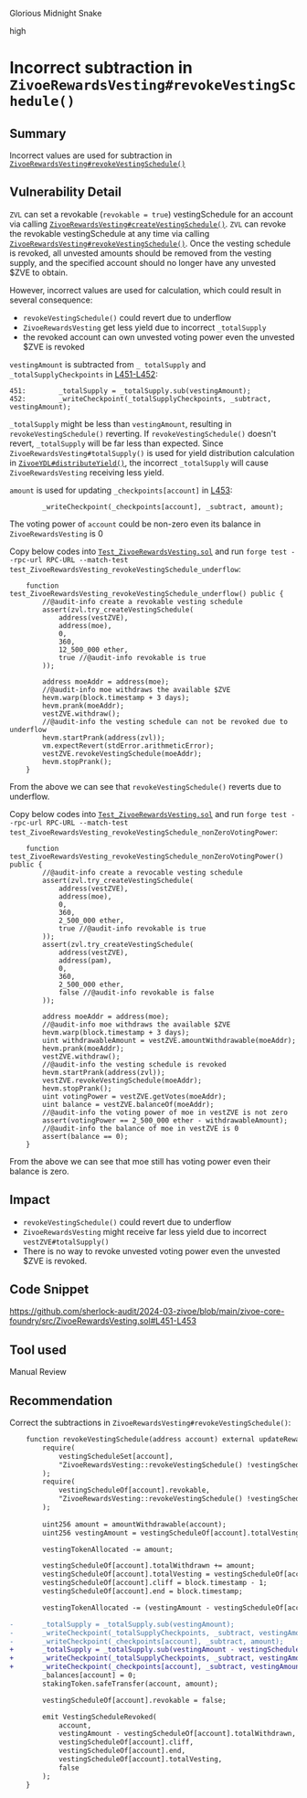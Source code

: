 Glorious Midnight Snake

high

# Incorrect subtraction in `ZivoeRewardsVesting#revokeVestingSchedule()`

## Summary
Incorrect values are used for subtraction in [`ZivoeRewardsVesting#revokeVestingSchedule()`](https://github.com/sherlock-audit/2024-03-zivoe/blob/main/zivoe-core-foundry/src/ZivoeRewardsVesting.sol#L429-L467) 
## Vulnerability Detail
`ZVL` can set a revokable (`revokable = true`) vestingSchedule for an account via calling [`ZivoeRewardsVesting#createVestingSchedule()`](https://github.com/sherlock-audit/2024-03-zivoe/blob/main/zivoe-core-foundry/src/ZivoeRewardsVesting.sol#L381-L425).
`ZVL` can revoke the revokable vestingSchedule at any time via calling [`ZivoeRewardsVesting#revokeVestingSchedule()`](https://github.com/sherlock-audit/2024-03-zivoe/blob/main/zivoe-core-foundry/src/ZivoeRewardsVesting.sol#L429-L467).
Once the vesting schedule is revoked, all unvested amounts should be removed from the vesting supply, and the specified account should no longer have any unvested $ZVE to obtain.

However, incorrect values are used for calculation, which could result in several consequence:
- `revokeVestingSchedule()` could revert due to underflow
- `ZivoeRewardsVesting` get less yield due to incorrect `_totalSupply`
- the revoked account can own unvested voting power even the unvested $ZVE is revoked

`vestingAmount` is subtracted from `_ totalSupply` and `_totalSupplyCheckpoints` in [L451-L452](https://github.com/sherlock-audit/2024-03-zivoe/blob/main/zivoe-core-foundry/src/ZivoeRewardsVesting.sol#L451-L452):
```solidity
451:        _totalSupply = _totalSupply.sub(vestingAmount);
452:        _writeCheckpoint(_totalSupplyCheckpoints, _subtract, vestingAmount);
```
`_totalSupply` might be less than `vestingAmount`, resulting in `revokeVestingSchedule()` reverting.
If `revokeVestingSchedule()` doesn't revert, `_totalSupply` will be far less than expected.  Since `ZivoeRewardsVesting#totalSupply()` is used for yield distribution calculation in [`ZivoeYDL#distributeYield()`](https://github.com/sherlock-audit/2024-03-zivoe/blob/main/zivoe-core-foundry/src/ZivoeYDL.sol#L250-L255), the incorrect `_totalSupply` will cause `ZivoeRewardsVesting` receiving less yield.

`amount` is used for updating `_checkpoints[account]` in [L453](https://github.com/sherlock-audit/2024-03-zivoe/blob/main/zivoe-core-foundry/src/ZivoeRewardsVesting.sol#L453):
```solidity
        _writeCheckpoint(_checkpoints[account], _subtract, amount);
```
The voting power of `account` could be non-zero even its balance in `ZivoeRewardsVesting` is 0

Copy below codes into [`Test_ZivoeRewardsVesting.sol`](https://github.com/sherlock-audit/2024-03-zivoe/blob/main/zivoe-core-testing/src/TESTS_Core/Test_ZivoeRewardsVesting.sol) and run `forge test --rpc-url RPC-URL --match-test test_ZivoeRewardsVesting_revokeVestingSchedule_underflow`:
```solidity
    function test_ZivoeRewardsVesting_revokeVestingSchedule_underflow() public {
        //@audit-info create a revokable vesting schedule
        assert(zvl.try_createVestingSchedule(
            address(vestZVE), 
            address(moe), 
            0, 
            360,
            12_500_000 ether, 
            true //@audit-info revokable is true
        ));

        address moeAddr = address(moe);
        //@audit-info moe withdraws the available $ZVE
        hevm.warp(block.timestamp + 3 days);
        hevm.prank(moeAddr);
        vestZVE.withdraw();
        //@audit-info the vesting schedule can not be revoked due to underflow
        hevm.startPrank(address(zvl));
        vm.expectRevert(stdError.arithmeticError);
        vestZVE.revokeVestingSchedule(moeAddr);
        hevm.stopPrank();
    }
```
From the above we can see that `revokeVestingSchedule()` reverts due to underflow.

Copy below codes into [`Test_ZivoeRewardsVesting.sol`](https://github.com/sherlock-audit/2024-03-zivoe/blob/main/zivoe-core-testing/src/TESTS_Core/Test_ZivoeRewardsVesting.sol) and run `forge test --rpc-url RPC-URL --match-test test_ZivoeRewardsVesting_revokeVestingSchedule_nonZeroVotingPower`:
```solidity
    function test_ZivoeRewardsVesting_revokeVestingSchedule_nonZeroVotingPower() public {
        //@audit-info create a revocable vesting schedule
        assert(zvl.try_createVestingSchedule(
            address(vestZVE), 
            address(moe), 
            0, 
            360,
            2_500_000 ether, 
            true //@audit-info revokable is true
        ));
        assert(zvl.try_createVestingSchedule(
            address(vestZVE), 
            address(pam), 
            0, 
            360,
            2_500_000 ether, 
            false //@audit-info revokable is false
        ));

        address moeAddr = address(moe);
        //@audit-info moe withdraws the available $ZVE
        hevm.warp(block.timestamp + 3 days);
        uint withdrawableAmount = vestZVE.amountWithdrawable(moeAddr);
        hevm.prank(moeAddr);
        vestZVE.withdraw();
        //@audit-info the vesting schedule is revoked
        hevm.startPrank(address(zvl));
        vestZVE.revokeVestingSchedule(moeAddr);
        hevm.stopPrank();
        uint votingPower = vestZVE.getVotes(moeAddr);
        uint balance = vestZVE.balanceOf(moeAddr);
        //@audit-info the voting power of moe in vestZVE is not zero
        assert(votingPower == 2_500_000 ether - withdrawableAmount);
        //@audit-info the balance of moe in vestZVE is 0
        assert(balance == 0);
    }
```
From the above we can see that moe still has voting power even their balance is zero.

## Impact
- `revokeVestingSchedule()` could revert due to underflow
- `ZivoeRewardsVesting` might receive far less yield due to incorrect `vestZVE#totalSupply()`
- There is no way to revoke unvested voting power even the unvested $ZVE is revoked.

## Code Snippet
https://github.com/sherlock-audit/2024-03-zivoe/blob/main/zivoe-core-foundry/src/ZivoeRewardsVesting.sol#L451-L453
## Tool used

Manual Review

## Recommendation
Correct the subtractions in `ZivoeRewardsVesting#revokeVestingSchedule()`:
```diff
    function revokeVestingSchedule(address account) external updateReward(account) onlyZVLOrITO nonReentrant {
        require(
            vestingScheduleSet[account], 
            "ZivoeRewardsVesting::revokeVestingSchedule() !vestingScheduleSet[account]"
        );
        require(
            vestingScheduleOf[account].revokable, 
            "ZivoeRewardsVesting::revokeVestingSchedule() !vestingScheduleOf[account].revokable"
        );
        
        uint256 amount = amountWithdrawable(account);
        uint256 vestingAmount = vestingScheduleOf[account].totalVesting;

        vestingTokenAllocated -= amount;

        vestingScheduleOf[account].totalWithdrawn += amount;
        vestingScheduleOf[account].totalVesting = vestingScheduleOf[account].totalWithdrawn;
        vestingScheduleOf[account].cliff = block.timestamp - 1;
        vestingScheduleOf[account].end = block.timestamp;

        vestingTokenAllocated -= (vestingAmount - vestingScheduleOf[account].totalWithdrawn);

-       _totalSupply = _totalSupply.sub(vestingAmount);
-       _writeCheckpoint(_totalSupplyCheckpoints, _subtract, vestingAmount);
-       _writeCheckpoint(_checkpoints[account], _subtract, amount);
+       _totalSupply = _totalSupply.sub(vestingAmount - vestingScheduleOf[account].totalWithdrawn);
+       _writeCheckpoint(_totalSupplyCheckpoints, _subtract, vestingAmount - vestingScheduleOf[account].totalWithdrawn);
+       _writeCheckpoint(_checkpoints[account], _subtract, vestingAmount - vestingScheduleOf[account].totalWithdrawn);
        _balances[account] = 0;
        stakingToken.safeTransfer(account, amount);

        vestingScheduleOf[account].revokable = false;

        emit VestingScheduleRevoked(
            account, 
            vestingAmount - vestingScheduleOf[account].totalWithdrawn, 
            vestingScheduleOf[account].cliff, 
            vestingScheduleOf[account].end, 
            vestingScheduleOf[account].totalVesting, 
            false
        );
    }
```